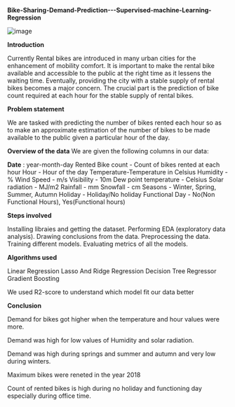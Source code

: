 
**Bike-Sharing-Demand-Prediction---Supervised-machine-Learning-Regression**  


![image](https://github.com/NikhilThorat0421/Bike-Sharing-Demand-Prediction/assets/141997610/e8bddafb-ee06-4389-a200-23eb1c34e8f8)


**Introduction** 


Currently Rental bikes are introduced in many urban cities for the enhancement of mobility comfort. It is important to make the rental bike available and accessible to the public at the right time as it lessens the waiting time. Eventually, providing the city with a stable supply of rental bikes becomes a major concern. The crucial part is the prediction of bike count required at each hour for the stable supply of rental bikes.

**Problem statement**


We are tasked with predicting the number of bikes rented each hour so as to make an approximate estimation of the number of bikes to be made available to the public given a particular hour of the day.

**Overview of the data**
We are given the following columns in our data:

**Date** : year-month-day Rented Bike count - Count of bikes rented at each hour Hour - Hour of the day Temperature-Temperature in Celsius Humidity - % Wind Speed - m/s Visibility - 10m Dew point temperature - Celsius Solar radiation - MJ/m2 Rainfall - mm Snowfall - cm Seasons - Winter, Spring, Summer, Autumn Holiday - Holiday/No holiday Functional Day - No(Non Functional Hours), Yes(Functional hours)

**Steps involved**


Installing libraies and getting the dataset. Performing EDA (exploratory data analysis). Drawing conclusions from the data. Preprocessing the data. Training different models. Evaluating metrics of all the models.

**Algorithms used**


Linear Regression Lasso And Ridge Regression Decision Tree Regressor Gradient Boosting

We used R2-score to understand which model fit our data better

**Conclusion**


Demand for bikes got higher when the temperature and hour values were more.

Demand was high for low values of Humidity and solar radiation.

Demand was high during springs and summer and autumn and very low during winters.

Maximum bikes were reneted in the year 2018

Count of rented bikes is high during no holiday and functioning day especially during office time.

